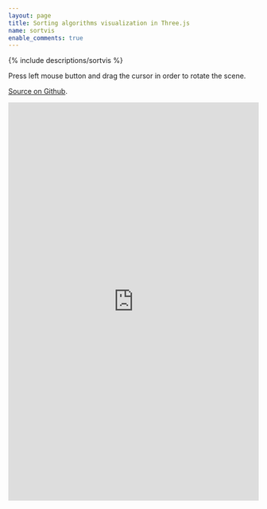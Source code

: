 ```yaml
---
layout: page
title: Sorting algorithms visualization in Three.js
name: sortvis
enable_comments: true
---
```


{% include descriptions/sortvis %}

Press left mouse button and drag the cursor in order to rotate the scene.

[Source on Github](https://github.com/0xc0dec/threejs-sortvis).

<iframe src="https://rawgit.com/0xc0dec/threejs-sortvis/master/index.html" frameborder="0" allowfullscreen="allowfullscreen" style="width: 100%; height: 800px"></iframe>
